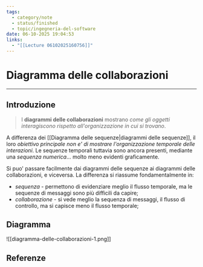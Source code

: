 ```yaml
---
tags:
  - category/note
  - status/finished
  - topic/ingegneria-del-software
date: 06-10-2025 19:04:53
links:
  - "[[Lecture 06102025160756]]"
---
```

# Diagramma delle collaborazioni
---
## Introduzione
> I **diagrammi delle collaborazioni** mostrano _come gli oggetti interagiscono rispetto all'organizzazione in cui si trovano_.

A differenza dei [[Diagramma delle sequenze|diagrammi delle sequenze]], il loro _obiettivo principale non e' di mostrare l'organizzazione temporale delle interazioni_. Le sequenze temporali tuttavia sono ancora presenti, mediante una _sequenza numerica_... molto meno evidenti graficamente.

Si puo' passare facilmente dai diagrammi delle sequenze ai diagrammi delle collaborazioni, e viceversa. La differenza si riassume fondamentalmente in:
- _sequenza_ - permettono di evidenziare meglio il flusso temporale, ma le sequenze di messaggi sono più difficili da capire;
- _collaborazione_ - si vede meglio la sequenza di messaggi, il flusso di controllo, ma si capisce meno il flusso temporale;

## Diagramma
![[diagramma-delle-collaborazioni-1.png]]

## Referenze